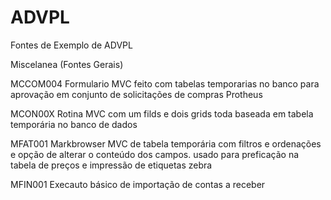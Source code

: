 # ADVPL
Fontes de Exemplo de ADVPL

Miscelanea (Fontes Gerais)

MCCOM004
Formulario MVC feito com tabelas temporarias no banco para aprovação em conjunto de solicitações de compras Protheus


MCON00X
Rotina MVC com um filds e dois grids toda baseada em tabela temporária no banco de dados

MFAT001
Markbrowser MVC de tabela temporária com filtros e ordenações e opção de alterar o conteúdo dos campos. usado para preficação na tabela de preços e impressão de etiquetas zebra

MFIN001
Execauto básico de importação de contas a receber